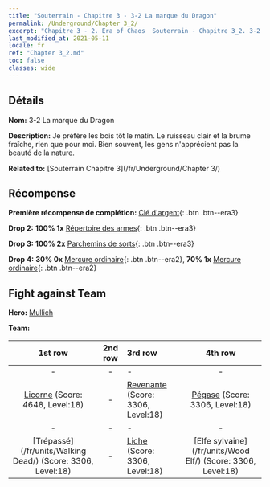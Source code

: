 ```yaml
---
title: "Souterrain - Chapitre 3 - 3-2 La marque du Dragon"
permalink: /Underground/Chapter 3_2/
excerpt: "Chapitre 3 - 2. Era of Chaos  Souterrain - Chapitre 3_2. 3-2 La marque du Dragon"
last_modified_at: 2021-05-11
locale: fr
ref: "Chapter 3_2.md"
toc: false
classes: wide
---
```


## Détails

 **Nom:** 3-2 La marque du Dragon

 **Description:** Je préfère les bois tôt le matin. Le ruisseau clair et la brume fraîche, rien que pour moi. Bien souvent, les gens n'apprécient pas la beauté de la nature.

 **Related to:** [Souterrain Chapitre 3](/fr/Underground/Chapter 3/)

## Récompense

 **Première récompense de complétion:** [Clé d'argent](/ItemsFR/con_693/){: .btn .btn--era3}

 **Drop 2:** **100% 1x** [Répertoire des armes](/ItemsFR/mat_18/){: .btn .btn--era3}

 **Drop 3:** **100% 2x** [Parchemins de sorts](/ItemsFR/con_694/){: .btn .btn--era3}

 **Drop 4:** **30% 0x** [Mercure ordinaire](/ItemsFR/mat_8/){: .btn .btn--era2}, **70% 1x** [Mercure ordinaire](/ItemsFR/mat_8/){: .btn .btn--era2}


## Fight against Team
 **Hero:** [Mullich](/fr/heroes/Mullich/)

 **Team:**


  | 1st row | 2nd row | 3rd row | 4th row |
  |:----:|:----:|:----|:----:|
  | - | - | - | - |
  | [Licorne](/fr/units/Unicorn/) (Score: 4648, Level:18)  | - | [Revenante](/fr/units/Wight/) (Score: 3306, Level:18)  | [Pégase](/fr/units/Pegasus/) (Score: 3306, Level:18)  |
  | - | - | - | - |
  | [Trépassé](/fr/units/Walking Dead/) (Score: 3306, Level:18)  | - | [Liche](/fr/units/Lich/) (Score: 3306, Level:18)  | [Elfe sylvaine](/fr/units/Wood Elf/) (Score: 3306, Level:18)  |


